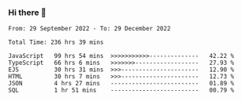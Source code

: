 ### Hi there 👋

<!--START_SECTION:waka-->

```text
From: 29 September 2022 - To: 29 December 2022

Total Time: 236 hrs 39 mins

JavaScript   99 hrs 54 mins  >>>>>>>>>>>--------------   42.22 %
TypeScript   66 hrs 6 mins   >>>>>>>------------------   27.93 %
EJS          30 hrs 31 mins  >>>----------------------   12.90 %
HTML         30 hrs 7 mins   >>>----------------------   12.73 %
JSON         4 hrs 27 mins   -------------------------   01.89 %
SQL          1 hr 51 mins    -------------------------   00.79 %
```

<!--END_SECTION:waka-->

<!--
**tranhieu1906/tranhieu1906** is a ✨ _special_ ✨ repository because its `README.md` (this file) appears on your GitHub profile.

Here are some ideas to get you started:

- 🔭 I’m currently working on ...
- 🌱 I’m currently learning ...
- 👯 I’m looking to collaborate on ...
- 🤔 I’m looking for help with ...
- 💬 Ask me about ...
- 📫 How to reach me: ...
- 😄 Pronouns: ...
- ⚡ Fun fact: ...
-->
